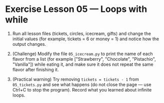 # Exercise Lesson 05 — Loops with while

1. Run all lesson files (tickets, circles, icecream, gifts) and change the initial values (for example, tickets = 6 or money = 1) and notice how the output changes.

2. (Challenge) Modify the file `05_icecream.py` to print the name of each flavor from a list (for example ["Strawberry", "Chocolate", "Pistachio", "Vanilla"]) while eating it, and make sure it does not repeat the same flavor after finishing it.

3. (Practical warning) Try removing `tickets = tickets - 1` from `05_tickets.py` and see what happens (do not close the page — use Ctrl+C to stop the program). Record what you learned about infinite loops.

